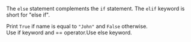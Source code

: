The `else` statement complements the `if` statement. The `elif` keyword is short for "else if".  
  
Print `True` if name is equal to `"John"` and `False` otherwise.  
Use if keyword and == operator.Use else keyword.
